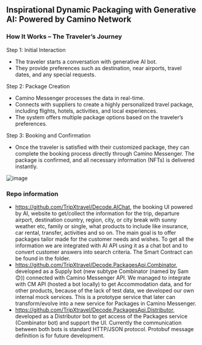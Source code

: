 ## Inspirational Dynamic Packaging with Generative AI: Powered by Camino Network

### How It Works – The Traveler’s Journey

Step 1: Initial Interaction
-	The traveler starts a conversation with generative AI bot.
-	They provide preferences such as destination, near airports, travel dates, and any special requests.

Step 2: Package Creation
-	Camino Messenger processes the data in real-time. 
-	Connects with suppliers to create a highly personalized travel package, including flights, hotels, activities, and local experiences.
-	The system offers multiple package options based on the traveler’s preferences.

Step 3: Booking and Confirmation
-	Once the traveler is satisfied with their customized package, they can complete the booking process directly through Camino Messenger. The package is confirmed, and all necessary information (NFTs) is delivered instantly.

![image](https://github.com/user-attachments/assets/517c917b-9f2d-426e-a035-3f3ae8612af4)

### Repo information

-	https://github.com/TripXtravel/Decode.AIChat, the booking UI powered by AI, website to get/collect the information for the trip, departure airport, destination country, region, city, or city break with sunny weather etc, family or single, what products to include like insurance, car rental, transfer, activities and so on. The main goal is to offer packages tailor made for the customer needs and wishes. To get all the information we are integrated with AI API using it as a chat bot and to convert customer answers into search criteria. The Smart Contract can be found in the folder.
-	https://github.com/TripXtravel/Decode.PackagesApi.Combinator, developed as a Supply bot (new subtype Combinator (named by Sam 😊)) connected with Camino Messenger API. We managed to integrate with CM API (hosted a bot locally) to get Accommodation data, and for other products, because of the lack of test data, we developed our own internal mock services. This is a prototype service that later can transform/evolve into a new service for Packages in Camino Messenger.
-	https://github.com/TripXtravel/Decode.PackagesApi.Distributor, developed as a Distributor bot to get access of the Packages service (Combinator bot) and support the UI. Currently the communication between both bots is standard HTTP/JSON protocol. Protobuf message definition is for future development.

